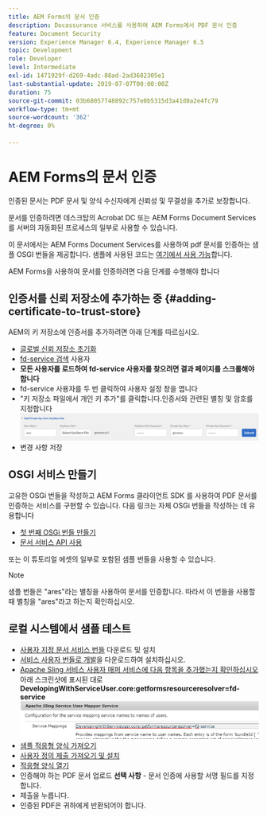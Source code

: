 ```yaml
---
title: AEM Forms의 문서 인증
description: Docassurance 서비스를 사용하여 AEM Forms에서 PDF 문서 인증
feature: Document Security
version: Experience Manager 6.4, Experience Manager 6.5
topic: Development
role: Developer
level: Intermediate
exl-id: 1471929f-d269-4adc-88ad-2ad3682305e1
last-substantial-update: 2019-07-07T00:00:00Z
duration: 75
source-git-commit: 03b68057748892c757e0b5315d3a41d0a2e4fc79
workflow-type: tm+mt
source-wordcount: '362'
ht-degree: 0%

---
```


# AEM Forms의 문서 인증

인증된 문서는 PDF 문서 및 양식 수신자에게 신뢰성 및 무결성을 추가로 보장합니다.

문서를 인증하려면 데스크탑의 Acrobat DC 또는 AEM Forms Document Services를 서버의 자동화된 프로세스의 일부로 사용할 수 있습니다.

이 문서에서는 AEM Forms Document Services를 사용하여 pdf 문서를 인증하는 샘플 OSGI 번들을 제공합니다. 샘플에 사용된 코드는 [여기에서 사용 가능](https://helpx.adobe.com/kr/experience-manager/6-4/forms/using/aem-document-services-programmatically.html)합니다.

AEM Forms을 사용하여 문서를 인증하려면 다음 단계를 수행해야 합니다

## 인증서를 신뢰 저장소에 추가하는 중 {#adding-certificate-to-trust-store}

AEM의 키 저장소에 인증서를 추가하려면 아래 단계를 따르십시오.

* [글로벌 신뢰 저장소 초기화](http://localhost:4502/libs/granite/security/content/truststore.html)
* [fd-service 검색](http://localhost:4502/security/users.html) 사용자
* **모든 사용자를 로드하여 fd-service 사용자를 찾으려면 결과 페이지를 스크롤해야 합니다**
* fd-service 사용자를 두 번 클릭하여 사용자 설정 창을 엽니다
* &quot;키 저장소 파일에서 개인 키 추가&quot;를 클릭합니다.인증서와 관련된 별칭 및 암호를 지정합니다
  ![인증서 추가](assets/adding-certificate-keystore.PNG)
* 변경 사항 저장

## OSGI 서비스 만들기

고유한 OSGi 번들을 작성하고 AEM Forms 클라이언트 SDK 를 사용하여 PDF 문서를 인증하는 서비스를 구현할 수 있습니다. 다음 링크는 자체 OSGi 번들을 작성하는 데 유용합니다

* [첫 번째 OSGi 번들 만들기](https://helpx.adobe.com/experience-manager/using/maven_arch13.html)
* [문서 서비스 API 사용](https://helpx.adobe.com/kr/experience-manager/6-4/forms/using/aem-document-services-programmatically.html)

또는 이 튜토리얼 에셋의 일부로 포함된 샘플 번들을 사용할 수 있습니다.

>[!NOTE]
>
>샘플 번들은 &quot;ares&quot;라는 별칭을 사용하여 문서를 인증합니다. 따라서 이 번들을 사용할 때 별칭을 &quot;ares&quot;라고 하는지 확인하십시오.

## 로컬 시스템에서 샘플 테스트

* [사용자 지정 문서 서비스 번들](/help/forms/assets/common-osgi-bundles/AEMFormsDocumentServices.core-1.0-SNAPSHOT.jar) 다운로드 및 설치
* [서비스 사용자 번들로 개발](/help/forms/assets/common-osgi-bundles/DevelopingWithServiceUser.jar)을 다운로드하여 설치하십시오.
* [Apache Sling 서비스 사용자 매퍼 서비스에 다음 항목을 추가했는지 확인하십시오](http://localhost:4502/system/console/configMgr)
  아래 스크린샷에 표시된 대로 **DevelopingWithServiceUser.core:getformsresourceresolver=fd-service**
  ![사용자 매퍼](assets/user-mapper-service.PNG)
* [샘플 적응형 양식 가져오기](assets/certify-pdf-af.zip)
* [사용자 정의 제출 가져오기 및 설치](assets/custom-submit-certify.zip)
* [적응형 양식 열기](http://localhost:4502/content/dam/formsanddocuments/certifypdf/jcr:content?wcmmode=disabled)
* 인증해야 하는 PDF 문서 업로드
  **선택 사항** - 문서 인증에 사용할 서명 필드를 지정합니다.
* 제출을 누릅니다.
* 인증된 PDF은 귀하에게 반환되어야 합니다.
